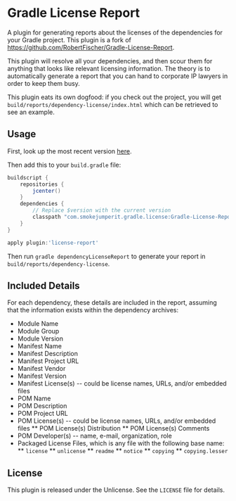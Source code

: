 Gradle License Report
=====================

A plugin for generating reports about the licenses of the dependencies for your Gradle project.
This plugin is a fork of https://github.com/RobertFischer/Gradle-License-Report.

This plugin will resolve all your dependencies, and then scour them for anything that looks like relevant licensing information. The theory is
to automatically generate a report that you can hand to corporate IP lawyers in order to keep them busy.

This plugin eats its own dogfood: if you check out the project, you will get `build/reports/dependency-license/index.html` which can be 
retrieved to see an example.

Usage
-------

First, look up the most recent version [here](http://jcenter.bintray.com/com/smokejumperit/gradle/).

Then add this to your `build.gradle` file:
```groovy
buildscript {
    repositories {
        jcenter()
    }   
    dependencies {
        // Replace $version with the current version
        classpath "com.smokejumperit.gradle.license:Gradle-License-Report:$version"
    }   
}

apply plugin:'license-report'
```

Then run `gradle dependencyLicenseReport` to generate your report in `build/reports/dependency-license`.

Included Details
-----------------

For each dependency, these details are included in the report, assuming that the information exists within the dependency archives:

* Module Name
* Module Group
* Module Version
* Manifest Name
* Manifest Description
* Manifest Project URL
* Manifest Vendor
* Manifest Version
* Manifest License(s) -- could be license names, URLs, and/or embedded files
* POM Name
* POM Description
* POM Project URL
* POM License(s) -- could be license names, URLs, and/or embedded files
** POM License(s) Distribution
** POM License(s) Comments
* POM Developer(s) -- name, e-mail, organization, role
* Packaged License Files, which is any file with the following base name:
** `license`
** `unlicense`
** `readme`
** `notice`
** `copying`
** `copying.lesser`

License
--------

This plugin is released under the Unlicense. See the `LICENSE` file for details.
